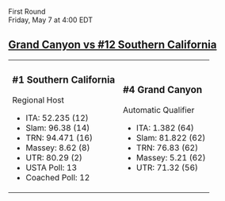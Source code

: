 First Round  
Friday, May 7 at 4:00 EDT
## [Grand Canyon vs #12 Southern California](https://www.ncaa.com/game/5833381) 

<table><tr><td>  

### #1 Southern California  

Regional Host  
- ITA: 52.235 (12)  
- Slam: 96.38 (14)  
- TRN: 94.471 (16)  
- Massey: 8.62 (8)  
- UTR: 80.29 (2)  
- USTA Poll: 13  
- Coached Poll: 12  

</td><td>  

### #4 Grand Canyon  

Automatic Qualifier  
- ITA: 1.382 (64)  
- Slam: 81.822 (62)  
- TRN: 76.83 (62)  
- Massey: 5.21 (62)  
- UTR: 71.32 (56)  

</td></tr></table>  